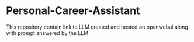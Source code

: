 # Personal-Career-Assistant
This repository contain link to LLM created and hosted on openwebui along with prompt answered by the LLM

